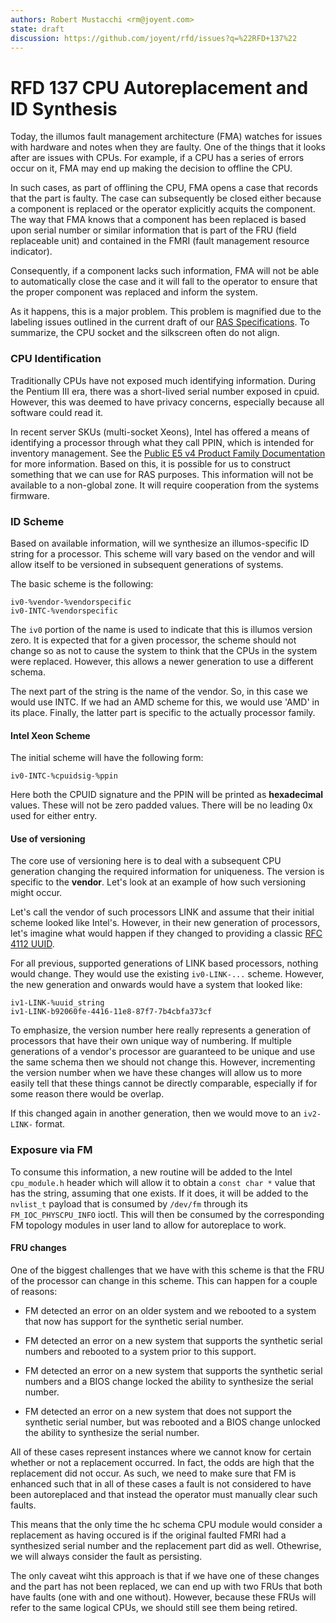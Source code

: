 ```yaml
---
authors: Robert Mustacchi <rm@joyent.com>
state: draft
discussion: https://github.com/joyent/rfd/issues?q=%22RFD+137%22
---
```


<!--
    This Source Code Form is subject to the terms of the Mozilla Public
    License, v. 2.0. If a copy of the MPL was not distributed with this
    file, You can obtain one at http://mozilla.org/MPL/2.0/.
-->

<!--
    Copyright 2018 Joyent, Inc.
-->

# RFD 137 CPU Autoreplacement and ID Synthesis

Today, the illumos fault management architecture (FMA) watches for
issues with hardware and notes when they are faulty. One of the things
that it looks after are issues with CPUs. For example, if a CPU has a
series of errors occur on it, FMA may end up making the decision to
offline the CPU.

In such cases, as part of offlining the CPU, FMA opens a case that
records that the part is faulty. The case can subsequently be closed
either because a component is replaced or the operator explicitly
acquits the component. The way that FMA knows that a component has been
replaced is based upon serial number or similar information that is part
of the FRU (field replaceable unit) and contained in the FMRI (fault
management resource indicator).

Consequently, if a component lacks such information, FMA will not be
able to automatically close the case and it will fall to the operator to
ensure that the proper component was replaced and inform the system.

As it happens, this is a major problem. This problem is magnified due to
the labeling issues outlined in the current draft of our [RAS
Specifications](https://eng.joyent.com/ras/). To summarize, the CPU
socket and the silkscreen often do not align.

### CPU Identification

Traditionally CPUs have not exposed much identifying information. During
the Pentium III era, there was a short-lived serial number exposed in
cpuid. However, this was deemed to have privacy concerns, especially
because all software could read it.

In recent server SKUs (multi-socket Xeons), Intel has offered a means of
identifying a processor through what they call PPIN, which is intended
for inventory management. See the [Public E5 v4 Product Family
Documentation](https://www.intel.com/content/dam/www/public/us/en/documents/datasheets/xeon-e5-v4-datasheet-vol-2.pdf)
for more information. Based on this, it is possible for us to construct
something that we can use for RAS purposes. This information will not be
available to a non-global zone. It will require cooperation from the
systems firmware.

### ID Scheme

Based on available information, will we synthesize an illumos-specific
ID string for a processor. This scheme will vary based on the vendor and
will allow itself to be versioned in subsequent generations of systems.

The basic scheme is the following:

```
iv0-%vendor-%vendorspecific
iv0-INTC-%vendorspecific
```

The `iv0` portion of the name is used to indicate that this is illumos
version zero. It is expected that for a given processor, the scheme
should not change so as not to cause the system to think that the CPUs
in the system were replaced. However, this allows a newer generation to
use a different schema.

The next part of the string is the name of the vendor. So, in this case
we would use INTC. If we had an AMD scheme for this, we would use 'AMD'
in its place. Finally, the latter part is specific to the actually
processor family.

#### Intel Xeon Scheme

The initial scheme will have the following form:

```
iv0-INTC-%cpuidsig-%ppin
```

Here both the CPUID signature and the PPIN will be printed as
**hexadecimal** values. These will not be zero padded values. There will
be no leading 0x used for either entry.

#### Use of versioning

The core use of versioning here is to deal with a subsequent CPU
generation changing the required information for uniqueness. The version
is specific to the **vendor**. Let's look at an example of how such
versioning might occur.

Let's call the vendor of such processors LINK and assume that their
initial scheme looked like Intel's. However, in their new generation of
processors, let's imagine what would happen if they changed to providing
a classic [RFC 4112 UUID](https://tools.ietf.org/html/rfc4122).

For all previous, supported generations of LINK based processors,
nothing would change. They would use the existing `iv0-LINK-...` scheme.
However, the new generation and onwards would have a system that looked
like:

```
iv1-LINK-%uuid_string
iv1-LINK-b92060fe-4416-11e8-87f7-7b4cbfa373cf
```

To emphasize, the version number here really represents a generation of
processors that have their own unique way of numbering. If multiple
generations of a vendor's processor are guaranteed to be unique and use
the same schema then we should not change this. However, incrementing
the version number when we have these changes will allow us to more
easily tell that these things cannot be directly comparable, especially
if for some reason there would be overlap.

If this changed again in another generation, then we would move to an
`iv2-LINK-` format.

### Exposure via FM

To consume this information, a new routine will be added to the Intel
`cpu_module.h` header which will allow it to obtain a `const char *`
value that has the string, assuming that one exists. If it does, it will
be added to the `nvlist_t` payload that is consumed by `/dev/fm`
through its `FM_IOC_PHYSCPU_INFO` ioctl. This will then be consumed
by the corresponding FM topology modules in user land to allow for
autoreplace to work.

#### FRU changes

One of the biggest challenges that we have with this scheme is that the
FRU of the processor can change in this scheme. This can happen for a
couple of reasons:

* FM detected an error on an older system and we rebooted to a system
that now has support for the synthetic serial number.

* FM detected an error on a new system that supports the synthetic
serial numbers and rebooted to a system prior to this support.

* FM detected an error on a new system that supports the synthetic
serial numbers and a BIOS change locked the ability to synthesize the
serial number.

* FM detected an error on a new system that does not support the
synthetic serial number, but was rebooted and a BIOS change unlocked the
ability to synthesize the serial number.

All of these cases represent instances where we cannot know for certain
whether or not a replacement occurred. In fact, the odds are high that
the replacement did not occur. As such, we need to make sure that FM is
enhanced such that in all of these cases a fault is not considered to
have been autoreplaced and that instead the operator must manually clear
such faults.

This means that the only time the hc schema CPU module would consider a
replacement as having occured is if the original faulted FMRI had a
synthesized serial number and the replacement part did as well.
Othewrise, we will always consider the fault as persisting.

The only caveat wiht this approach is that if we have one of these
changes and the part has not been replaced, we can end up with two FRUs
that both have faults (one with and one without). However, because
these FRUs will refer to the same logical CPUs, we should still see them
being retired.
